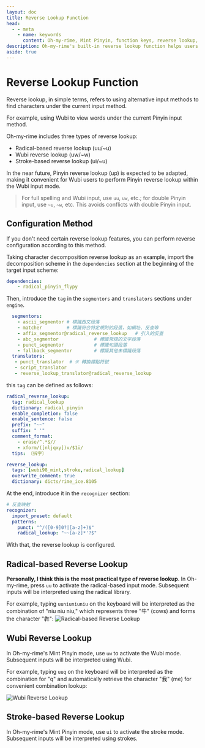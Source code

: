 ```yaml
---
layout: doc
title: Reverse Lookup Function
head:
  - - meta
    - name: keywords
      content: Oh-my-rime, Mint Pinyin, function keys, reverse lookup, combination input, second translator
description: Oh-my-rime's built-in reverse lookup function helps users to input characters using other input methods, such as radical-based input, stroke-based input, and Wubi input.
aside: true
---
```

# Reverse Lookup Function
Reverse lookup, in simple terms, refers to using alternative input methods to find characters under the current input method.

For example, using Wubi to view words under the current Pinyin input method.

Oh-my-rime includes three types of reverse lookup:
- Radical-based reverse lookup (uu/~u)
- Wubi reverse lookup (uw/~w)
- Stroke-based reverse lookup (ui/~u)

In the near future, Pinyin reverse lookup (up) is expected to be adapted, making it convenient for Wubi users to perform Pinyin reverse lookup within the Wubi input mode.

> For full spelling and Wubi input, use `uu`, `uw`, etc.; for double Pinyin input, use `~u`, `~w`, etc. This avoids conflicts with double Pinyin input.

## Configuration Method
If you don't need certain reverse lookup features, you can perform reverse configuration according to this method.

Taking character decomposition reverse lookup as an example, import the decomposition scheme in the `dependencies` section at the beginning of the target input scheme:

```yaml
dependencies:
    - radical_pinyin_flypy
```

Then, introduce the `tag` in the `segmentors` and `translators` sections under `engine`.
```yaml
  segmentors:
    - ascii_segmentor # 標識西文段落
    - matcher         # 標識符合特定規則的段落，如網址、反查等
    - affix_segmentor@radical_reverse_lookup   # 引入的反查
    - abc_segmentor             # 標識常規的文字段落
    - punct_segmentor           # 標識句讀段落
    - fallback_segmentor        # 標識其他未標識段落
  translators:
   - punct_translator  # ※ 轉換標點符號
   - script_translator
   - reverse_lookup_translator@radical_reverse_lookup
```

this `tag` can be defined as follows:
```yaml
radical_reverse_lookup:
  tag: radical_lookup
  dictionary: radical_pinyin
  enable_completion: false
  enable_sentence: false
  prefix: "~~"
  suffix: " '"
  comment_format:
    - erase/^.*$//
    - xform/([nljqxy])v/$1ü/
  tips: 〔拆字〕

reverse_lookup:
  tags: [wubi98_mint,stroke,radical_lookup]
  overwrite_comment: true
  dictionary: dicts/rime_ice.8105
```

At the end, introduce it in the `recognizer` section:
```yaml
# 反查映射
recognizer:
  import_preset: default
  patterns:
    punct: "^/([0-9]0?|[a-z]+)$"
    radical_lookup: "~~[a-z]*'?$"
```

With that, the reverse lookup is configured.

## Radical-based Reverse Lookup
**Personally, I think this is the most practical type of reverse lookup**. In Oh-my-rime, press `uu` to activate the radical-based input mode. Subsequent inputs will be interpreted using the radical library.

For example, typing `uuniuniuniu` on the keyboard will be interpreted as the combination of "niu niu niu," which represents three "牛" (cows) and forms the character "犇":
![Radical-based Reverse Lookup](/image/demo/reverseChaizi.webp)

## Wubi Reverse Lookup

In Oh-my-rime's Mint Pinyin mode, use `uw` to activate the Wubi mode. Subsequent inputs will be interpreted using Wubi.

For example, typing `uuq` on the keyboard will be interpreted as the combination for "q" and automatically retrieve the character "我" (me) for convenient combination lookup:

![Wubi Reverse Lookup](/image/demo/reverseWubi.webp)

## Stroke-based Reverse Lookup

In Oh-my-rime's Mint Pinyin mode, use `ui` to activate the stroke mode. Subsequent inputs will be interpreted using strokes.